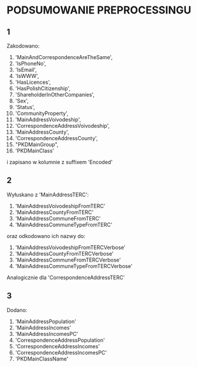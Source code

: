 # PODSUMOWANIE PREPROCESSINGU

## 1

Zakodowano:

1. 'MainAndCorrespondenceAreTheSame',
1. 'IsPhoneNo',
1. 'IsEmail',
1. 'IsWWW',
1. 'HasLicences',
1. 'HasPolishCitizenship',
1. 'ShareholderInOtherCompanies',
1. 'Sex',
1. 'Status',
1. 'CommunityProperty',
1. 'MainAddressVoivodeship',
1. 'CorrespondenceAddressVoivodeship',
1. 'MainAddressCounty',
1. 'CorrespondenceAddressCounty',
1. "PKDMainGroup",
1. 'PKDMainClass'

i zapisano w kolumnie z suffixem 'Encoded'

## 2

Wyłuskano z 'MainAddressTERC':

1. 'MainAddressVoivodeshipFromTERC'
1. 'MainAddressCountyFromTERC'
1. 'MainAddressCommuneFromTERC'
1. 'MainAddressCommuneTypeFromTERC'

oraz odkodowano ich nazwy do:

1. 'MainAddressVoivodeshipFromTERCVerbose'
1. 'MainAddressCountyFromTERCVerbose'
1. 'MainAddressCommuneFromTERCVerbose'
1. 'MainAddressCommuneTypeFromTERCVerbose'

Analogicznie dla 'CorrespondenceAddressTERC'

## 3

Dodano:

1. 'MainAddressPopulation'
1. 'MainAddressIncomes'
1. 'MainAddressIncomesPC'
1. 'CorrespondenceAddressPopulation'
1. 'CorrespondenceAddressIncomes'
1. 'CorrespondenceAddressIncomesPC'
1. 'PKDMainClassName'